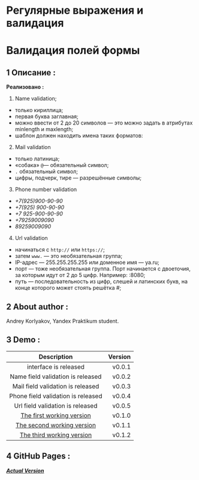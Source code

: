 # Регулярные выражения и валидация
# Валидация полей формы 

## 1 Описание :
**Реализовано :**

1. Name validation;
 - только кириллица;
 - первая буква заглавная;
 - можно ввести от 2 до 20 символов — это можно задать в атрибутах minlength и maxlength;
 - шаблон должен находить имена таких форматов:
2. Mail validation
 - только латиница;
 - «собака» `@`— обязательный символ;
 - `.` обязательный символ;
 - цифры, подчерк, тире — разрешённые символы;

3. Phone number validation
 - *+7(925)900-90-90*
 - *+7(925) 900-90-90*
 - *+7 925-900-90-90*
 - *+79259009090*
 - *89259009090*  
  
4. Url validation
- начинаться с `http://` или `https://`;
- затем `www.` — это необязательная группа;
- IP-адрес — 255.255.255.255 или доменное имя — ya.ru;
- порт — тоже необязательная группа. Порт начинается с двоеточия, за которым идут от 2 до 5 цифр. Например: :8080;
- путь — последовательность из цифр, слешей и латинских букв, на конце которого может стоять решётка #;

## 2  About author : 
Andrey Korlyakov, Yandex Praktikum student.  


## 3 Demo :
| Description    | Version   |
|:------------------:| -----:|
| interface is released| v0.0.1 |
| Name field validation is released| v0.0.2 |
| Mail field validation is released| v0.0.3 |
| Phone field validation is released| v0.0.4 |
| Url field validation is released| v0.0.5 |
| [The first working version](https://yletfull.github.io/spr10/)  | v0.1.0 |
| [The second working version](https://yletfull.github.io/spr10/)  | v0.1.1 |
| [The third working version](https://yletfull.github.io/spr10/)  | v0.1.2 |

## 4 GitHub Pages :
[***Actual Version***](https://yletfull.github.io/spr10/)
